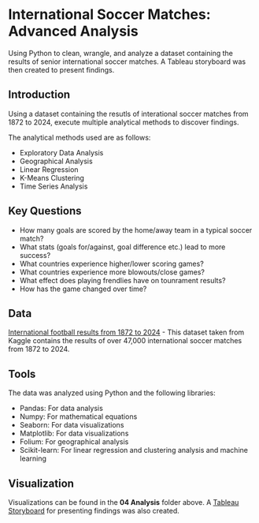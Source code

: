 # International Soccer Matches: Advanced Analysis
Using Python to clean, wrangle, and analyze a dataset containing the results of senior international soccer matches. A Tableau storyboard was then created to present findings.
## Introduction
Using a dataset containing the resutls of interational soccer matches from 1872 to 2024, execute multiple analytical methods to discover findings.

The analytical methods used are as follows:
- Exploratory Data Analysis
- Geographical Analysis
- Linear Regression
- K-Means Clustering
- Time Series Analysis
## Key Questions
- How many goals are scored by the home/away team in a typical soccer match?
- What stats (goals for/against, goal difference etc.) lead to more success?
- What countries experience higher/lower scoring games?
- What countries experience more blowouts/close games?
- What effect does playing frendlies have on tounrament results?
- How has the game changed over time?
## Data
[International football results from 1872 to 2024](https://www.kaggle.com/datasets/martj42/international-football-results-from-1872-to-2017?select=results.csv) - This dataset taken from Kaggle contains the results of over 47,000 international soccer matches from 1872 to 2024.
## Tools
The data was analyzed using Python and the following libraries:
- Pandas: For data analysis
- Numpy: For mathematical equations
- Seaborn: For data visualizations
- Matplotlib: For data visualizations
- Folium: For geographical analysis
- Scikit-learn: For linear regression and clustering analysis and machine learning
## Visualization
Visualizations can be found in the **04 Analysis** folder above. A [Tableau Storyboard](https://public.tableau.com/app/profile/colin.widner/viz/InternationalSoccerMatches/InternationalSoccerMatches) for presenting findings was also created.
